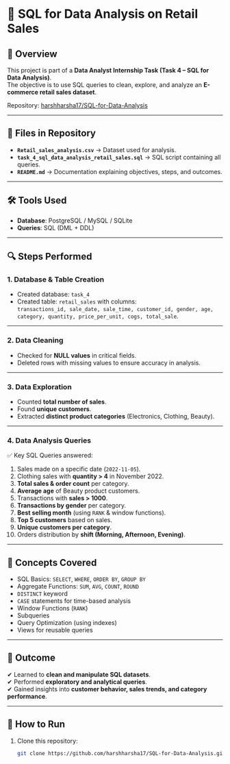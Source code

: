# 🛒 SQL for Data Analysis on Retail Sales  

## 📌 Overview  
This project is part of a **Data Analyst Internship Task (Task 4 – SQL for Data Analysis)**.  
The objective is to use SQL queries to clean, explore, and analyze an **E-commerce retail sales dataset**.  

Repository: [harshharsha17/SQL-for-Data-Analysis](https://github.com/harshharsha17/SQL-for-Data-Analysis)  

---

## 📂 Files in Repository  
- **`Retail_sales_analysis.csv`** → Dataset used for analysis.  
- **`task_4_sql_data_analysis_retail_sales.sql`** → SQL script containing all queries.  
- **`README.md`** → Documentation explaining objectives, steps, and outcomes.  

---

## 🛠 Tools Used  
- **Database**: PostgreSQL / MySQL / SQLite  
- **Queries**: SQL (DML + DDL)  

---

## 🔍 Steps Performed  

### 1. Database & Table Creation  
- Created database: `task_4`  
- Created table: `retail_sales` with columns:  
  `transactions_id, sale_date, sale_time, customer_id, gender, age, category, quantity, price_per_unit, cogs, total_sale`.  

---

### 2. Data Cleaning  
- Checked for **NULL values** in critical fields.  
- Deleted rows with missing values to ensure accuracy in analysis.  

---

### 3. Data Exploration  
- Counted **total number of sales**.  
- Found **unique customers**.  
- Extracted **distinct product categories** (Electronics, Clothing, Beauty).  

---

### 4. Data Analysis Queries  

✅ Key SQL Queries answered:  
1. Sales made on a specific date (`2022-11-05`).  
2. Clothing sales with **quantity > 4** in November 2022.  
3. **Total sales & order count** per category.  
4. **Average age** of Beauty product customers.  
5. Transactions with **sales > 1000**.  
6. **Transactions by gender** per category.  
7. **Best selling month** (using `RANK` & window functions).  
8. **Top 5 customers** based on sales.  
9. **Unique customers per category**.  
10. Orders distribution by **shift (Morning, Afternoon, Evening)**.  

---

## 📖 Concepts Covered  
- SQL Basics: `SELECT`, `WHERE`, `ORDER BY`, `GROUP BY`  
- Aggregate Functions: `SUM`, `AVG`, `COUNT`, `ROUND`  
- `DISTINCT` keyword  
- `CASE` statements for time-based analysis  
- Window Functions (`RANK`)  
- Subqueries  
- Query Optimization (using indexes)  
- Views for reusable queries  

---

## 🎯 Outcome  
✔ Learned to **clean and manipulate SQL datasets**.  
✔ Performed **exploratory and analytical queries**.  
✔ Gained insights into **customer behavior, sales trends, and category performance**.  

---

## 🚀 How to Run  
1. Clone this repository:  
   ```bash
   git clone https://github.com/harshharsha17/SQL-for-Data-Analysis.git
